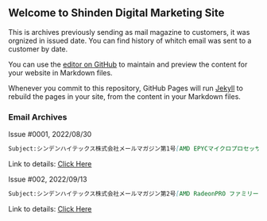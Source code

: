 ## Welcome to Shinden Digital Marketing Site

This is archives previously sending as mail magazine to customers, it was orgnized in issued date.
You can find history of whitch email was sent to a customer by date.

You can use the [editor on GitHub](https://github.com/shinden310/marketing/edit/main/README.md) to maintain and preview the content for your website in Markdown files.

Whenever you commit to this repository, GitHub Pages will run [Jekyll](https://jekyllrb.com/) to rebuild the pages in your site, from the content in your Markdown files.

### Email Archives

Issue #0001, 2022/08/30
```markdown
Subject:シンデンハイテックス株式会社メールマガジン第1号[AMD EPYCマイクロプロセッサにおける３D V-Cache技術の紹介]
```
Link to details: [Click Here](https://www.shinden.co.jp/)


Issue #002, 2022/09/13
```markdown
Subject:シンデンハイテックス株式会社メールマガジン第2号[AMD RadeonPRO ファミリーのご紹介]
```
Link to details: [Click Here](https://www.shinden.co.jp/)

